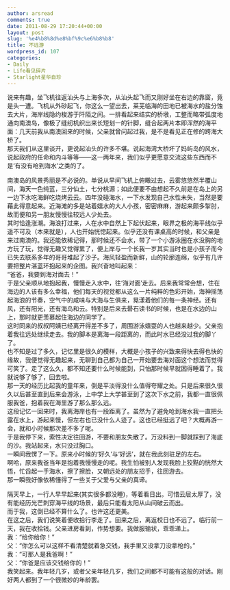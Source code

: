 ```yaml
---
author: arsread
comments: true
date: 2011-08-29 17:20:44+00:00
layout: post
slug: '%e4%b8%8d%e8%bf%9c%e6%b8%b8'
title: 不远游
wordpress_id: 107
categories:
- Daily
- Life看见碎片
- Starlight星华自珍
---
```


说来有趣，坐飞机往返汕头与上海多次，从汕头起飞而又刚好坐在右边的靠窗，竟是头一遭。飞机从外砂起飞，你这么一望出去，莱芜临海的田地已被海水的盐分蚀去大片，海岸线隐约梭游于阡陌之间。一排看起来结实的桥墩，工整而略带弧度地通向南澳岛，像极了缝纫机织出来长短划一的针脚，缝合起两片本即浑然的海平面：几天前我从南澳回来的时候，父亲就曾问起过我，是不是看见正在修的跨海大桥了。  
那天我们从这里谈开，更说起汕头的许多不堪。说起海湾大桥坏了妈屿岛的风水，说起政府的任命和内斗等等——这一两年来，我们似乎更愿意交流这些东西而不是‘有没有呛到海水’之类的了。  
  
南澳岛的风景秀丽是不必说的。单说从早间飞机上俯瞰过去，云雾悠悠然半覆山间，海天一色纯蓝，三分仙土，七分桃源；如此便要不由想起不久前是在岛上的另一边下水吃海鲜吃烧烤云云。四年没碰海水，一下水发现自己水性未失，当然是要藉此得意起来。近海滩的多是站着嬉水的大人小孩，密密麻麻，游起来颇多掣肘，故而便和另一朋友慢慢往较远人少处去。  
其时恰逢涨潮。海浪打过来，人在水中自然上下起伏起来，眼界之极的海平线似乎遥不可及（本来就是），人也开始恍惚起来。似乎还没有课桌高的时候，和父亲是来过南澳的。我还能依稀记得，那时候还不会水，带了一个小游泳圈在水没胸的地方玩了玩，觉得无趣又觉得累了，便上岸与一个长我一岁其实当时也是小孩子而今已失去联系多年的哥哥堆起了沙子。海风轻盈而新鲜，山的轮廓连绵，似乎有几许要把整片湛蓝环抱起来的企图。我兴奋地叫起来：  
“爸爸，我要到海对面去！”  
于是父亲顺从地抱起我，慢慢走入水中，往‘海对面’走去。后来我常常会想，住在海边的人该有多么幸福，他们每天的视觉都从这么一片纯粹的色彩开始，海神摇荡起海浪的节奏，空气中的咸味与大海与生俱来，晃漾着他们的每一条神经。还有风，还有阳光，还有海鸟和云。特别是后来去礐石读书的时候，也是在水边的山上，那时就更羡慕起住海边的同学了。  
这时同来的叔叔阿姨已经离开得差不多了，周围游泳嬉耍的人也越来越少。父亲抱着我往远处继续走去。我的脚本是离海一段距离的，而此时水已经没过我的脚丫了。  
也不知是过了多久，记忆里是很久的模样，大概是小孩子的兴致来得快去得也快的缘故，我便觉得无趣起来，无聊到自己都为自己一开始要去海对面这个想法而觉得可笑了。走了这么久，都不知还要什么时候能到，只怕那时候早就困得睡着了。我就说够了够了，回去啦。  
那一天的经历比起我的童年来，倒是平淡得没什么值得夸耀之处。只是后来很久很久以后甚至直到后来会游泳，上中学上大学甚至到了这次下水之前，我都一直很佩服我爸，抱着我在海里游了那么那么远。  
这段记忆一回来时，我离海岸也有一段距离了。虽然为了避免呛到海水我一直把头露在水上，游起来慢，但左右也已没什么人迹了。这也已经挺远了吧？大概再游一会，就和小时候那次差不多了呢。  
于是我停下来，索性决定往回游，不要和朋友失散了。万没料到一脚就踩到了海底的沙。我站起来，水只没过胸口。  
一瞬间我愣了一下。原来小时候的‘好久’与‘好远’，就在我此刻驻足的左右。  
啊哈，原来我爸当年是抱着我慢慢走的呢。我生怕被别人发现我脸上狡黠的恍然大悟，忙舀起一手海水，擦了擦脸，又朝远处的朋友招手，往回游去。  
那一瞬我好像依稀懂得了一些关于父爱与父亲的真谛。  
  
隔天早上，一行人早早起来(其实很多都没睡)，等着看日出。可惜云层太厚了，没有能经历光芒刺穿海平线的场景，最后只能看太阳从山间破云而出。  
而于我，这倒已经不算什么了。也许这还更美。  
在这之后，我们说笑着便收拾行李走了。回来之后，离返校日也不远了。临行前一天，我在收拾钱。父亲进房看到，作势想要。我做服输状，乖乖递上。  
我：“给你给你！”  
父：“你怎么可以这样不看清楚就着急交钱，我手里又没拿刀没拿枪的。”  
我：“可那人是我爸啊！”  
父：“你爸是应该交钱给你的！”  
我笑起来。我年轻几岁，或者父亲年轻几岁，我们之间都不可能有这般的对话。刚好两人都到了一个很微妙的年龄罢。
